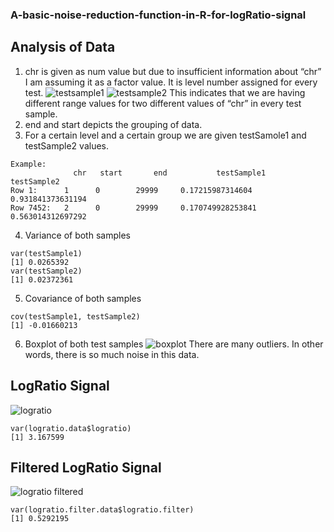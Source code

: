 ### A-basic-noise-reduction-function-in-R-for-logRatio-signal

## Analysis of Data
1. chr is given as num value but due to insufficient information about “chr” I am assuming it as a factor value. It is level number assigned for every test.
![testsample1](https://user-images.githubusercontent.com/21276147/36691289-d1bf5b5e-1b5a-11e8-957b-06711a4e82b7.png)
![testsample2](https://user-images.githubusercontent.com/21276147/36691321-f017eff8-1b5a-11e8-811a-9fdb75fc4483.png)
This indicates that we are having different range values for two different values of “chr” in every test sample.
2. end and start depicts the grouping of data.
3. For a certain level and a certain group we are given testSamole1 and testSample2 values.
```
Example: 
              chr	start	    end	    	  testSample1		testSample2
Row 1:		1	   0	    29999	  0.17215987314604	0.931841373631194
Row 7452: 	2	   0	    29999	  0.170749928253841	0.563014312697292
  ```
4. Variance of both samples
```
var(testSample1)
[1] 0.0265392
var(testSample2)
[1] 0.02372361
```
5. Covariance of both samples
```
cov(testSample1, testSample2)
[1] -0.01660213
```
6. Boxplot of both test samples
![boxplot](https://user-images.githubusercontent.com/21276147/36692012-eba9b33c-1b5c-11e8-90e8-d91b2c923913.png)
There are many outliers. In other words, there is so much noise in this data.


## LogRatio Signal
![logratio](https://user-images.githubusercontent.com/21276147/36692092-1e51af38-1b5d-11e8-9073-6944ebe81006.png)
```
var(logratio.data$logratio)
[1] 3.167599
```
## Filtered LogRatio Signal
![logratio filtered](https://user-images.githubusercontent.com/21276147/36692124-3b377bdc-1b5d-11e8-9eec-dec9ab1d3a8a.png)
```
var(logratio.filter.data$logratio.filter)
[1] 0.5292195
```
